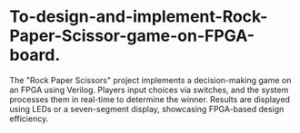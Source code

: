 # To-design-and-implement-Rock-Paper-Scissor-game-on-FPGA-board.
The "Rock Paper Scissors" project implements a decision-making game on an FPGA using Verilog. Players input choices via switches, and the system processes them in real-time to determine the winner. Results are displayed using LEDs or a seven-segment display, showcasing FPGA-based design efficiency.
